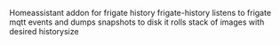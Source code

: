 Homeassistant addon for frigate history
frigate-history listens to frigate mqtt events and dumps snapshots to disk
it rolls stack of images with desired historysize
